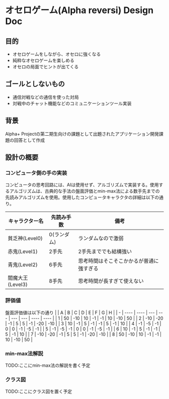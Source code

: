 # オセロゲーム(Alpha reversi) Design Doc

## 目的

- オセロゲームをしながら、オセロに強くなる
- 純粋なオセロゲームを楽しめる
- オセロの局面でヒントが出てくる

## ゴールとしないもの

- 通信対戦などの通信を使った対局
- 対戦中のチャット機能などのコミュニケーションツール実装

## 背景

Alpha+ Projectの第二期生向けの課題として出題されたアプリケーション開発課題の回答として作成

## 設計の概要

### コンピュータ側の手の実装

コンピュータの思考回路には、AIは使用せず、アルゴリズムで実装する。使用するアルゴリズムは、古典的な手法の盤面評価とmin-max法による数手先までの先読みアルゴリズムを使用。使用したコンピュータキャラクタの詳細は以下の通り。

| キャラクター名  | 先読み手数 | 備考 |
| ------------- | ------------- | ------------- |
| 貧乏神(Level0)  | 0(ランダム) | ランダムなので激弱 |
| 赤鬼(Level1)  | 2手先  | 2手先まででも結構強い |
| 青鬼(Level2)  | 6手先  | 思考時間はそこそこかかるが普通に強すぎる |
| 閻魔大王(Level3)  | 8手先  | 思考時間が長すぎて使えない |

### 評価値

盤面評価値は以下の通り
|   | A    | B    | C   | D   | E   | F   | G    | H    |
| - | ---- | ---- | --- | --- | --- | --- | ---- | ---- |
| 1 | 50   | \-10 | 10  | \-1 | \-1 | 10  | \-10 | 50   |
| 2 | \-10 | \-20 | \-1 | 5   | 5   | \-1 | \-20 | \-10 |
| 3 | 10   | \-1  | 5   | \-1 | \-1 | 5   | \-1  | 10   |
| 4 | \-1  | \-5  | \-1 | 0   | 0   | \-1 | \-5  | \-1  |
| 5 | \-1  | \-5  | \-1 | 0   | 0   | \-1 | \-5  | \-1  |
| 6 | 10   | \-1  | 5   | \-1 | \-1 | 5   | \-1  | 10   |
| 7 | \-10 | \-20 | \-1 | 5   | 5   | \-1 | \-20 | \-10 |
| 8 | 50   | \-10 | 10  | \-1 | \-1 | 10  | \-10 | 50   |
### min-max法解説

TODO:ここにmin-max法の解説を書く予定

### クラス図

TODO:ここにクラス図を置く予定

